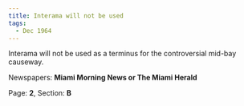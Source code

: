 ```yaml
---  
title: Interama will not be used  
tags:  
  - Dec 1964  
---  
```

  
Interama will not be used as a terminus for the controversial mid-bay causeway.  
  
Newspapers: **Miami Morning News or The Miami Herald**  
  
Page: **2**, Section: **B** 
